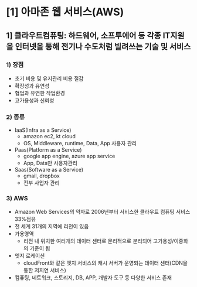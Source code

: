 # [1] 아마존 웹 서비스(AWS)
## 1] 클라우트컴퓨팅: 하드웨어, 소프투에어 등 각종 IT지원을 인터넷을 통해 전기나 수도처럼 빌려쓰는 기술 및 서비스
### 1) 장점
- 초기 비용 및 유지관리 비용 절감
- 확장성과 유연성
- 협업과 유연한 작업환경
- 고가용성과 신뢰성

### 2) 종류
- IaaS(Infra as a Service)
	- amazon ec2, kt cloud
	- OS, Middleware, runtime, Data, App 사용자 관리
- Paas(Platform as a Service)
	- google app engine, azure app service
	- App, Data만 사용자관리
- Saas(Software as a Service)
	- gmail, dropbox
	- 전부 사업자 관리
### 3) AWS
- Amazon Web Services의 약자로 2006년부터 서비스한 클라우트 컴퓨팅 서비스 33%점유
- 전 세계 31개의 지역에 리전이 있음
- 가용영역
	- 리전 내 위치한 여러개의 데이터 센터로 문리적으로 분리되어 고가용성/이중화의 기준이 됨
- 엣지 로케이션
	- cloudFront와 같은 엣지 서비스의 캐시 서버가 운영되는 데이터 센터(CDN을 통한 저지연 서비스)
- 컴퓨팅, 네트워크, 스토리지, DB, APP, 개발자 도구 등 다양한 서비스 존재

